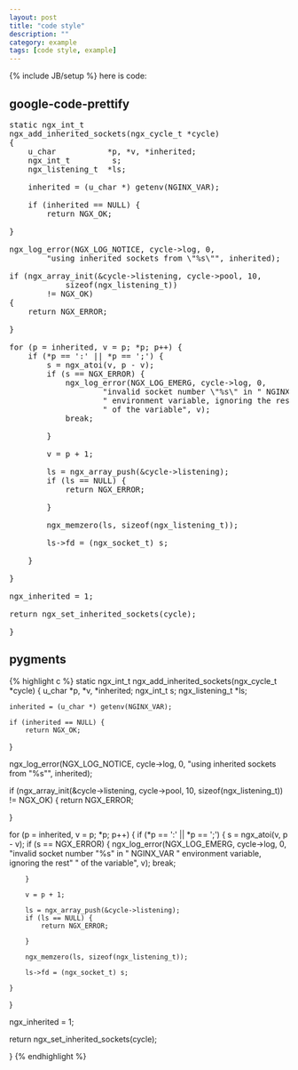 ```yaml
---
layout: post
title: "code style"
description: ""
category: example
tags: [code style, example]
---
```

{% include JB/setup %}
here is code:
## google-code-prettify

<pre class="prettyprint linenums">
static ngx_int_t
ngx_add_inherited_sockets(ngx_cycle_t *cycle)
{
    u_char           *p, *v, *inherited;
    ngx_int_t         s;
    ngx_listening_t  *ls;

    inherited = (u_char *) getenv(NGINX_VAR);

    if (inherited == NULL) {
        return NGX_OK;

}

ngx_log_error(NGX_LOG_NOTICE, cycle->log, 0,
        "using inherited sockets from \"%s\"", inherited);

if (ngx_array_init(&cycle->listening, cycle->pool, 10,
            sizeof(ngx_listening_t))
        != NGX_OK)
{
    return NGX_ERROR;

}

for (p = inherited, v = p; *p; p++) {
    if (*p == ':' || *p == ';') {
        s = ngx_atoi(v, p - v);
        if (s == NGX_ERROR) {
            ngx_log_error(NGX_LOG_EMERG, cycle->log, 0,
                    "invalid socket number \"%s\" in " NGINX_VAR
                    " environment variable, ignoring the rest"
                    " of the variable", v);
            break;

        }

        v = p + 1;

        ls = ngx_array_push(&cycle->listening);
        if (ls == NULL) {
            return NGX_ERROR;

        }

        ngx_memzero(ls, sizeof(ngx_listening_t));

        ls->fd = (ngx_socket_t) s;

    }

}

ngx_inherited = 1;

return ngx_set_inherited_sockets(cycle);

}
</pre>

## pygments
{% highlight c %}
static ngx_int_t
ngx_add_inherited_sockets(ngx_cycle_t *cycle)
{
    u_char           *p, *v, *inherited;
    ngx_int_t         s;
    ngx_listening_t  *ls;

    inherited = (u_char *) getenv(NGINX_VAR);

    if (inherited == NULL) {
        return NGX_OK;

}

ngx_log_error(NGX_LOG_NOTICE, cycle->log, 0,
        "using inherited sockets from \"%s\"", inherited);

if (ngx_array_init(&cycle->listening, cycle->pool, 10,
            sizeof(ngx_listening_t))
        != NGX_OK)
{
    return NGX_ERROR;

}

for (p = inherited, v = p; *p; p++) {
    if (*p == ':' || *p == ';') {
        s = ngx_atoi(v, p - v);
        if (s == NGX_ERROR) {
            ngx_log_error(NGX_LOG_EMERG, cycle->log, 0,
                    "invalid socket number \"%s\" in " NGINX_VAR
                    " environment variable, ignoring the rest"
                    " of the variable", v);
            break;

        }

        v = p + 1;

        ls = ngx_array_push(&cycle->listening);
        if (ls == NULL) {
            return NGX_ERROR;

        }

        ngx_memzero(ls, sizeof(ngx_listening_t));

        ls->fd = (ngx_socket_t) s;

    }

}

ngx_inherited = 1;

return ngx_set_inherited_sockets(cycle);

}
{% endhighlight %}

